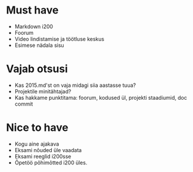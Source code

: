 # Must have

- Markdown i200
- Foorum
- Video lindistamise ja töötluse keskus
- Esimese nädala sisu

# Vajab otsusi

- Kas 2015.md'st on vaja midagi siia aastasse tuua?
- Projektile minitähtajad?
- Kas hakkame punktitama: foorum, kodused ül, projekti staadiumid, doc commit

# Nice to have

- Kogu aine ajakava
- Eksami nõuded üle vaadata
- Eksami reeglid i200sse
- Õpetöö põhimõtted i200 üles.
